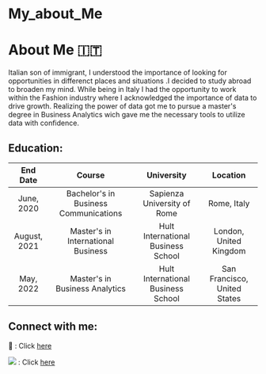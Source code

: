 # My_about_Me
# About Me 🇮🇹

Italian son of immigrant, I understood the importance of looking for opportunities in differenct places and situations .I decided to study abroad to broaden my mind. While being in Italy I had the opportunity to work within the Fashion industry where I acknowledged the importance of data to drive growth. Realizing the power of data got me to pursue a master's degree in Business Analytics wich gave me the necessary tools to utilize data with confidence.

## **Education:**

| End Date | Course | University | Location |
| :---: | :---: | :---: | :---: |
| June, 2020 | Bachelor's in Business Communications | Sapienza University of Rome  | Rome, Italy |
| August, 2021 | Master's in International Business | Hult International Business School | London, United Kingdom |
| May, 2022 | Master's in Business Analytics | Hult International Business School | San Francisco, United States |

## **Connect with me:**

:email: : Click [here](mailto:naman.timothy@gmail.com?subject=[GitHub]%20More%20Information)

<img src="https://img.shields.io/badge/LinkedIn-0077B5?style=for-the-badge&logo=linkedin&logoColor=white" /> : Click [here](https://www.linkedin.com/in/timothy-naman/)
